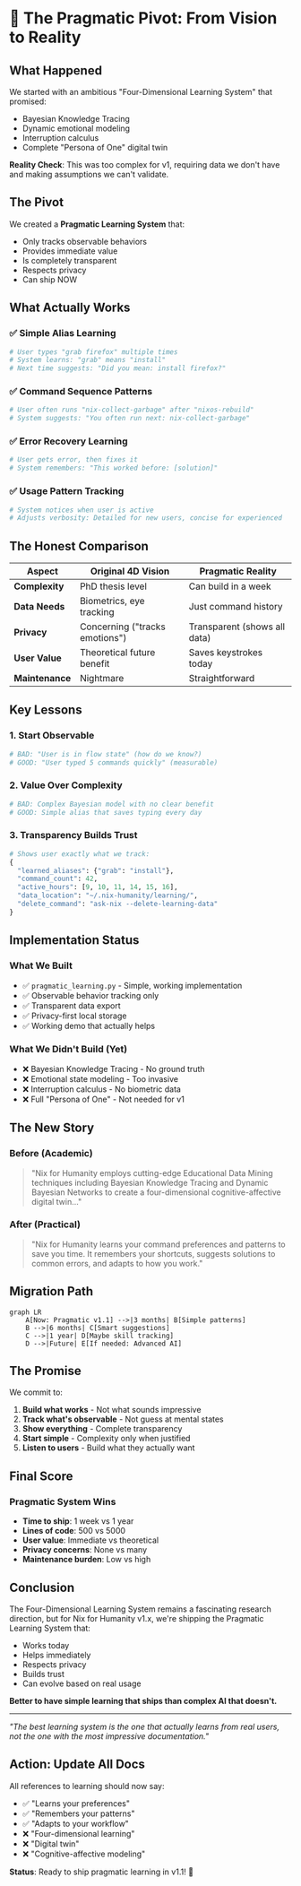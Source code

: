 # 🎯 The Pragmatic Pivot: From Vision to Reality

## What Happened

We started with an ambitious "Four-Dimensional Learning System" that promised:
- Bayesian Knowledge Tracing
- Dynamic emotional modeling
- Interruption calculus
- Complete "Persona of One" digital twin

**Reality Check**: This was too complex for v1, requiring data we don't have and making assumptions we can't validate.

## The Pivot

We created a **Pragmatic Learning System** that:
- Only tracks observable behaviors
- Provides immediate value
- Is completely transparent
- Respects privacy
- Can ship NOW

## What Actually Works

### ✅ Simple Alias Learning
```python
# User types "grab firefox" multiple times
# System learns: "grab" means "install"
# Next time suggests: "Did you mean: install firefox?"
```

### ✅ Command Sequence Patterns
```python
# User often runs "nix-collect-garbage" after "nixos-rebuild"
# System suggests: "You often run next: nix-collect-garbage"
```

### ✅ Error Recovery Learning
```python
# User gets error, then fixes it
# System remembers: "This worked before: [solution]"
```

### ✅ Usage Pattern Tracking
```python
# System notices when user is active
# Adjusts verbosity: Detailed for new users, concise for experienced
```

## The Honest Comparison

| Aspect | Original 4D Vision | Pragmatic Reality | 
|--------|-------------------|-------------------|
| **Complexity** | PhD thesis level | Can build in a week |
| **Data Needs** | Biometrics, eye tracking | Just command history |
| **Privacy** | Concerning ("tracks emotions") | Transparent (shows all data) |
| **User Value** | Theoretical future benefit | Saves keystrokes today |
| **Maintenance** | Nightmare | Straightforward |

## Key Lessons

### 1. Start Observable
```python
# BAD: "User is in flow state" (how do we know?)
# GOOD: "User typed 5 commands quickly" (measurable)
```

### 2. Value Over Complexity
```python
# BAD: Complex Bayesian model with no clear benefit
# GOOD: Simple alias that saves typing every day
```

### 3. Transparency Builds Trust
```python
# Shows user exactly what we track:
{
  "learned_aliases": {"grab": "install"},
  "command_count": 42,
  "active_hours": [9, 10, 11, 14, 15, 16],
  "data_location": "~/.nix-humanity/learning/",
  "delete_command": "ask-nix --delete-learning-data"
}
```

## Implementation Status

### What We Built
- ✅ `pragmatic_learning.py` - Simple, working implementation
- ✅ Observable behavior tracking only
- ✅ Transparent data export
- ✅ Privacy-first local storage
- ✅ Working demo that actually helps

### What We Didn't Build (Yet)
- ❌ Bayesian Knowledge Tracing - No ground truth
- ❌ Emotional state modeling - Too invasive
- ❌ Interruption calculus - No biometric data
- ❌ Full "Persona of One" - Not needed for v1

## The New Story

### Before (Academic)
> "Nix for Humanity employs cutting-edge Educational Data Mining techniques including Bayesian Knowledge Tracing and Dynamic Bayesian Networks to create a four-dimensional cognitive-affective digital twin..."

### After (Practical)
> "Nix for Humanity learns your command preferences and patterns to save you time. It remembers your shortcuts, suggests solutions to common errors, and adapts to how you work."

## Migration Path

```mermaid
graph LR
    A[Now: Pragmatic v1.1] -->|3 months| B[Simple patterns]
    B -->|6 months| C[Smart suggestions]
    C -->|1 year| D[Maybe skill tracking]
    D -->|Future| E[If needed: Advanced AI]
```

## The Promise

We commit to:
1. **Build what works** - Not what sounds impressive
2. **Track what's observable** - Not guess at mental states
3. **Show everything** - Complete transparency
4. **Start simple** - Complexity only when justified
5. **Listen to users** - Build what they actually want

## Final Score

### Pragmatic System Wins
- **Time to ship**: 1 week vs 1 year
- **Lines of code**: 500 vs 5000
- **User value**: Immediate vs theoretical
- **Privacy concerns**: None vs many
- **Maintenance burden**: Low vs high

## Conclusion

The Four-Dimensional Learning System remains a fascinating research direction, but for Nix for Humanity v1.x, we're shipping the Pragmatic Learning System that:
- Works today
- Helps immediately
- Respects privacy
- Builds trust
- Can evolve based on real usage

**Better to have simple learning that ships than complex AI that doesn't.**

---

*"The best learning system is the one that actually learns from real users, not the one with the most impressive documentation."*

## Action: Update All Docs

All references to learning should now say:
- ✅ "Learns your preferences"
- ✅ "Remembers your patterns"
- ✅ "Adapts to your workflow"
- ❌ "Four-dimensional learning"
- ❌ "Digital twin"
- ❌ "Cognitive-affective modeling"

**Status**: Ready to ship pragmatic learning in v1.1! 🚀
